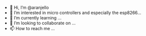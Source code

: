 - 👋 Hi, I’m @aranjello
- 👀 I’m interested in micro controllers and especially the esp8266...
- 🌱 I’m currently learning ...
- 💞️ I’m looking to collaborate on ...
- 📫 How to reach me ...

<!---
aranjello/aranjello is a ✨ special ✨ repository because its `README.md` (this file) appears on your GitHub profile.
You can click the Preview link to take a look at your changes.
--->
